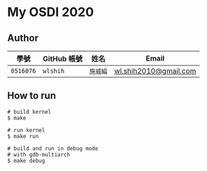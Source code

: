 # My OSDI 2020

## Author

| 學號 | GitHub 帳號 | 姓名 | Email |
| --- | ----------- | --- | --- |
|`0516076`| `wlshih` | `施威綸` | wl.shih2010@gmail.com |


## How to run

```shell
# build kernel
$ make

# run kernel
$ make run

# build and run in debug mode
# with gdb-multiarch
$ make debug
```
